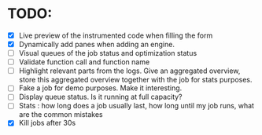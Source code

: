 # TODO:

- [x] Live preview of the instrumented code when filling the form
- [x] Dynamically add panes when adding an engine.
- [ ] Visual queues of the job status and optimization status
- [ ] Validate function call and function name
- [ ] Highlight relevant parts from the logs. Give an aggregated overview, store this aggregated overview together with the job for stats purposes.
- [ ] Fake a job for demo purposes. Make it interesting.
- [ ] Display queue status. Is it running at full capacity?
- [ ] Stats : how long does a job usually last, how long until my job runs, what are the common mistakes
- [x] Kill jobs after 30s
